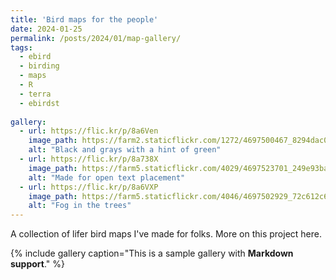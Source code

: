 ```yaml
---
title: 'Bird maps for the people'
date: 2024-01-25
permalink: /posts/2024/01/map-gallery/
tags:
  - ebird
  - birding
  - maps
  - R
  - terra
  - ebirdst
  
gallery:
  - url: https://flic.kr/p/8a6Ven
    image_path: https://farm2.staticflickr.com/1272/4697500467_8294dac099_q.jpg
    alt: "Black and grays with a hint of green"
  - url: https://flic.kr/p/8a738X
    image_path: https://farm5.staticflickr.com/4029/4697523701_249e93ba23_q.jpg
    alt: "Made for open text placement"
  - url: https://flic.kr/p/8a6VXP
    image_path: https://farm5.staticflickr.com/4046/4697502929_72c612c636_q.jpg
    alt: "Fog in the trees"
---
```


A collection of lifer bird maps I've made for folks. More on this project here.

{% include gallery caption="This is a sample gallery with **Markdown support**." %}